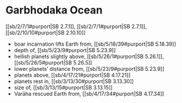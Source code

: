 # Garbhodaka Ocean

[[sb/2/7/1#purport|SB 2.7.1]], [[sb/2/7/1#purport|SB 2.7.1]], [[sb/2/10/10#purport|SB 2.10.10]]

* boar incarnation lifts Earth from, [[sb/5/18/39#purport|SB 5.18.39]]
* depth of, [[sb/5/23/9#purport|SB 5.23.9]]
* hellish planets slightly above, [[sb/5/26/1#purport|SB 5.26.1]], [[sb/5/26/5#purport|SB 5.26.5]]
* lower planets’ distance from, [[sb/5/23/9#purport|SB 5.23.9]]
* planets above, [[sb/4/17/21#purport|SB 4.17.21]]
* planets rest in, [[sb/3/13/30#purport|SB 3.13.30]]
* size of, [[sb/3/13/15#purport|SB 3.13.15]]
* Varāha rescued Earth from, [[sb/4/17/34#purport|SB 4.17.34]]
